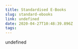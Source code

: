 ```yaml
---
title: Standardised E-Books
slug: standard-ebooks
link: undefined
date: 2020-04-27T10:48:39.896Z
tags:
---
```


undefined